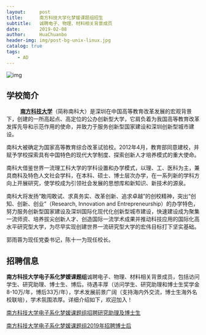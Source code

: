 ```yaml
---
layout:     post
title:      南方科技大学化梦媛课题组招生
subtitle:   诚聘电子、物理、材料相关背景成员
date:       2019-02-08
author:     HuaChuanbo
header-img: img/post-bg-unix-linux.jpg
catalog: true
tags:
    - AD
---
```



![img](https://gss0.bdstatic.com/94o3dSag_xI4khGkpoWK1HF6hhy/baike/w%3D268%3Bg%3D0/sign=fbe6211475f0f736d8fe4b07326ed424/3801213fb80e7bec0465148a222eb9389b506b19.jpg)

## 学校简介

&emsp; &emsp; [**南方科技大学**](http://www.sustc.edu.cn/)（简称南科大）是深圳在中国高等教育改革发展的宏观背景下，创建的一所高起点、高定位的公办创新型大学，它肩负着为我国高等教育改革发挥先导和示范作用的使命，并致力于服务创新型国家建设和深圳创新型城市建设。

南科大被确定为国家高等教育综合改革试验校。2012年4月，教育部同意建校，并赋予学校探索具有中国特色的现代大学制度、探索创新人才培养模式的重大使命。

南科大借鉴世界一流理工科大学的学科设置和办学模式，以理、工、医科为主，兼具商科及特色人文社会学科，在本科、硕士、博士层次办学，在一系列新的学科方向上开展研究，使学校成为引领社会发展的思想库和新知识、新技术的源泉。

南科大将发扬“敢闯敢试、求真务实、改革创新、追求卓越”的创校精神，突出“创知、创新、创业”（Research, Innovation and Entrepreneurship）的办学特色，努力服务创新型国家建设及深圳国际化现代化创新型城市建设，快速建设成为聚集一流师资、培养拔尖创新人才、创造国际一流学术成果并推动科技应用的国际化高水平研究型大学，为尽早实现创建世界一流研究型大学的宏伟目标打下坚实基础。

郭雨蓉为现任党委书记，陈十一为现任校长。



## 招聘信息

**南方科技大学电子系化梦媛课题组**诚聘电子、物理、材料相关背景成员，包括访问学生、研究助理、博士生、博后。待遇丰厚（访问学生、研究助理和博士生奖学金8-10万/年，博后33万/年），学术发展前景广阔（支持海内外交流，博士生海外名校联培），学术氛围浓厚。详细介绍如下，欢迎加入！

[南方科技大学电子系化梦媛课题组招聘研究助理及博士生](http://ohr.sustc.edu.cn/sustczp/product/recruit/a.do?action=toZPGWList2&entityId=T_RECRUIT_PLAN&postType=4&selectedId=1009849&from=groupmessage&isappinstalled=0)

[南方科技大学电子系化梦媛课题组2019年招聘博士后](http://www.gaoxiaojob.com/zhaopin/zhuanti/nfkjdxdzxhmyktz2019/index.html?from=groupmessage&isappinstalled=0)


